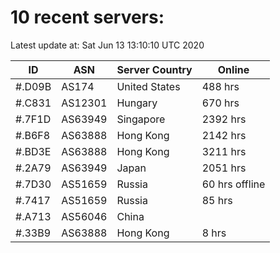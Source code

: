 # 10 recent servers:

Latest update at: Sat Jun 13 13:10:10 UTC 2020

| ID | ASN | Server Country | Online |
| -- | --- | -------------- | ------ |
| #.D09B | AS174 | United States | 488 hrs |
| #.C831 | AS12301 | Hungary | 670 hrs |
| #.7F1D | AS63949 | Singapore | 2392 hrs |
| #.B6F8 | AS63888 | Hong Kong | 2142 hrs |
| #.BD3E | AS63888 | Hong Kong | 3211 hrs |
| #.2A79 | AS63949 | Japan | 2051 hrs |
| #.7D30 | AS51659 | Russia | 60 hrs offline |
| #.7417 | AS51659 | Russia | 85 hrs |
| #.A713 | AS56046 | China | |
| #.33B9 | AS63888 | Hong Kong | 8 hrs |

